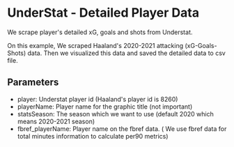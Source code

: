 
# UnderStat - Detailed Player Data

We scrape player's detailed xG, goals and shots from Understat. 

On this example, We scraped Haaland's 2020-2021 attacking (xG-Goals-Shots) data. Then we visualized this data and saved the detailed data to csv file.

## Parameters
- player: Understat player id (Haaland's player id is 8260)
- playerName: Player name for the graphic title (not important)
- statsSeason: The season which we want to use (default 2020 which means 2020-2021 season)
- fbref_playerName: Player name on the fbref data. ( We use fbref data for total minutes information to calculate per90 metrics)
